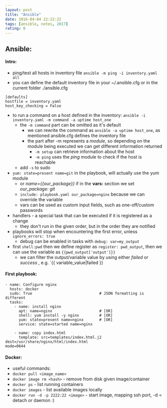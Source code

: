 ```yaml
---
layout: post
title: "Ansible"
date: 2016-04-04 22:22:22
tags: [ansible, notes, 2017]
rating: 0
---
```

## Ansible:
#### Intro:
- ping/test all hosts in inventory file `ansible -m ping -i inventory.yaml all `
- you can define the default inventory file in your ~/.ansible.cfg or in the current folder ./ansible.cfg
```
[defaults]
hostfile = inventory.yaml
host_key_checking = False
```

- to run a command on a host defined in the inventory: `ansible -i inventory.yaml -m command -a uptime host_one `
    - the `-m command` part can be omitted as it's default
        - we can rewrite the command as `ansible -a uptime host_one`, as mentioned ansible.cfg defines the inventory file
        - the part after -m represents a _module_, so depending on the module being executed we can get different information returned
        	- `-m setup` can retrieve information about the host
        	- `-m ping` uses the _ping_ module to check if the host is reachable
    - add `-s` to sudo
- `yum: state=present name=git` in the playbook, will actually use the yum module
	- or _name={{our_package}}_ if in the **vars:** section we set _our_package: git_
	- `include: playbook.yaml our_package=nginx` because we can override the variable
	- vars can be used as custom input fields, such as one-off/custom passwords
- handlers - a special task that can be executed if it is registered as a change
	- they don't run in the given order, but in the order they are notified
- playbooks will stop when encountering the first error, unless `ignore_errors: true`
	- debug can be enabled in tasks with `debug: var=my_output`
- first `shell:pwd` then we define register as `register: pwd_output`, then we can use the variable as `{{pwd_output['output']}}`
	- we can filter the output/variable value by using either _failed_ or _success_ , e.g. `{{ variable_value\|failed }}

#### First playbook:

```
- name: Configure nginx
  hosts: docker
  sudo: True                              # JSON formatting is different
  tasks:
    - name: install nginx
      apt: name=nginx                     # [OR]
      shell: yum install -y nginx         # [OR]
      yum: state=present name=nginx       # [OR]
      service: state=started name=nginx

    - name: copy index.html
      template: src=templates/index.html.j2 dest=/usr/share/nginx/html/index.html
mode=0644
```

#### Docker:

* useful commands:
* `docker pull <image_name>`
* `docker image rm <hash>` - remove from disk given image/container
* `docker ps` - list running containers
* `docker images` - list available images locally
* `docker run -d -p 2222:22 <image>` - start image, mapping ssh port, -d = detach or daemon :)
